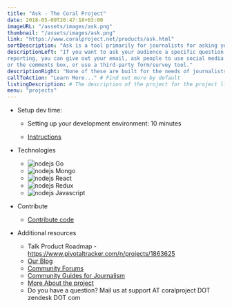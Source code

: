 ```yaml
---
title: "Ask - The Coral Project"
date: 2018-05-09T20:47:18+03:00
imageURL: "/assets/images/ask.png"
thumbnail: "/assets/images/ask.png"
link: "https://www.coralproject.net/products/ask.html"
sortDescription: "Ask is a tool primarily for journalists for asking your audience specific questions."
descriptionLeft: "If you want to ask your audience a specific question to improve your
reporting, you can give out your email, ask people to use social media
or the comments box, or use a third-party form/survey tool."
descriptionRight: "None of these are built for the needs of journalists. Our Ask tool is."
callToAction: "Learn More..." # Find out more by default
listingDescription: # The description of the project for the project listing, if no description is provided the content of the sortDescription will be used
menu: "projects"
---
```


* Setup dev time:

  * Setting up your development environment: 10 minutes


  * [Instructions](https://github.com/coralproject/ask-install)

* Technologies

  * ![nodejs](/assets/images/nodejs.png) Go
  * ![nodejs](/assets/images/npm.png) Mongo
  * ![nodejs](/assets/images/react.png) React
  * ![nodejs](/assets/images/redux.png) Redux
  * ![nodejs](/assets/images/js.jpg) Javascript

* Contribute

  * [Contribute code](https://www.coralproject.net/contribute.html)

* Additional resources

  * Talk Product Roadmap - https://www.pivotaltracker.com/n/projects/1863625
  * [Our Blog](https://blog.coralproject.net/)
  * [Community Forums](https://community.coralproject.net/)
  * [Community Guides for Journalism](https://guides.coralproject.net/)
  * [More About the project](https://coralproject.net/)
  * Do you have a question? Mail us at support AT coralproject DOT zendesk DOT com
